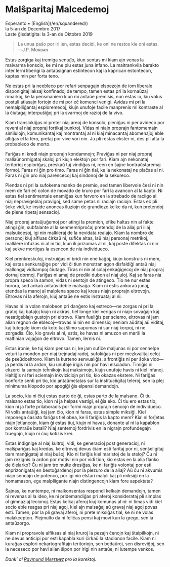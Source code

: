 Malŝparitaj Malcedemoj
======================

<div class="center">Esperanto ▪ [English](/en/squandered/)</div>
<div class="center">la 5-an de Decembro 2017</div>
<div class="center">Laste ĝisdatigita: la 3-an de Oktobro 2019</div>

>La unua paŝo por iri ien, estas decidi, ke oni ne restos kie oni estas.<br>
>―J.P. Mᴏʀɢᴀɴ

Estas zorgiga kaj tremiga sentaĵo, kiun sentas mi kiam ajn venas la malvarma konscio, ke mi ne plu
estas juna infano. La maltrankvila barakto inter lerni liberigi la antaŭsignan estintecon kaj la
kaprican estontecon, kaptas min per forta teno.

Ne estas pri la neebleco por refari senpagajn elspezojn de iom liberale disponigitaj laksaj
konfinadoj de tempo, tamen estas pri la kornaŭzaj rimarkoj, ke la pensmaniero kiun mi antaŭe
premisis, nun estas io, kiu volus postuli atlasajn fortojn de mi por eĉ komenci venigi. Avidas mi
pri la nemalpliiĝantaj esploremecoj, kiujn unufoje facile manprenis mi kontraste al la ĉiutagaj
interpuŝiĝoj pri la svarmoj de razioj de la vivo.

Kiam translokiĝas ni preter niaj areoj de konsolo, pleniĝas ni per avideco por reveni al niaj
propraj fortikaj bunkroj. Vidas ni niajn proprajn fantomemajn similulojn, komunikantaj kaj
montrantaj al ni kiaj minacantaj abomenaĵoj eble altiĝas el la tero, pretaj por vive vori nin. Ju
pli restas ekster ni, des pli alta la probableco de morto.

Fariĝas ni kredi niajn proprajn kondamnojn; Praviĝas ni per niaj propraj mallaŭnormigataj skaloj pri
kiujn elektojn por fari. Kiam ajn nekonataj teritorioj esploriĝas, preskaŭ tuj vindiĝas ni, reen en
ŝajne kontraŭstaremaj formoj. Faras ni ĝin pro timo. Faras ni ĝin tial, ke la nekonataj ne plaĉas al
ni. Faras ni ĝin pro niaj parencecoj kaj sindonoj de la sekureco.

Plendas ni pri la sufokema manko de premio, sed tamen libervole ĉesi ni nin mem de fari eĉ colon de
movado de kruro por fari la avancon al la kapto. Ni estas tiel sentimentale enamiĝas kun fervoro en
la strebado de raciigo al niaj nepravigeblaj pravigoj, sed same petas ni raciajn raciojn. Estas eĉ
pli ŝoke vidi, ke inside anoncas iluziojn de grandiozo kelke da ni, kun pretendoj de plene ripetaj
sensacioj.

Niaj propraj antaŭjuĝemoj por atingi la premion, efike haltas nin al fakte atingi ĝin, subfalante al
la senmemriproĉaj pretendoj de la aliaj pri iliaj malsukcesoj, igi nin malkleraj de la nevidata
realaĵo. Kiam la nombro de personoj kiuj alfluas ĉirkaŭ ni, sufiĉe altas, laŭ niaj personaj
metrikoj, malklere infuzas ni al ni tio, kiun ili prizumas al ni, kaj poste difektas ni nin kaj
sekve mortigas la esencon de nia individueco.

Kiel prenkreskuloj, instruiĝas ni bridi nin ene kaĝoj, kiujn konstruis ni mem, kaj estas senkuraĝige
por vidi ĉi tiun monstran agon disfaldiĝi antaŭ niaj mallongaj vidkampoj ĉiutage. Tiras ni nin al
solaj enkaĝigecoj de niaj propraj dornaj dormoj. Fariĝas ni amaj de prediki dubon al niaj uloj. Kaj
se faras nia propra speco la samon, vidas ni sentojn de atingeco. Tio ne nur estas horora, sed ankaŭ
antaŭvideble malsaĝa. Kiam ni estis ankoraŭ junaj, etendas la manoj al malplena spaco kaj kreas
niajn proprajn eltrovojn. Eltrovas ni la aferojn, kiuj antaŭe ne estis instruataj al ni.

Havas ni la volan malobeon pri danĝero kaj estreco—ne zorgas ni pri la gratoj kaj bataĵoj kiujn ni
akiras, tiel longe kiel verigas ni niajn sovaĝajn kaj nesatigeblajn gustojn pri eltrovo. Kiam
fueliĝis per sciemo, eltrovas ni jam alian regnon de eblecoj—trovas ni nin en dimensioj neniam
aŭditaj aŭ viditaj, kaj tutegale kiom da koto kaj ŝlimo sapumas ni sur niaj korpoj, ni ne
zorgadis. Ĉio, kio gravis al ni, estis, ke havas ni amuzon en marŝi la malfinian vojaĝon de
eltrovo. Tamen, lernis ni.

Estas ironie, ke tuj kiam pensas ni, ke jam sufiĉe maljunas ni por senhelpe veturi la mondon per
niaj trejnadaj radoj, sufokiĝas ni per mezkvalitaj celoj de pseŭdoeltrovo. Kiam la kurteno
senvualiĝis, alfrontiĝis ni per ŝoka vido—ja perdis ni la ardon, kiu unufoje irigis nin por havi
elsciadon. Timiĝis ni ekzerci la samajn teĥnikojn kaj maksimojn, kiujn unufoje havis ni kiel
infanoj. Haltiĝis ni fari sciemajn inkviziciojn pri tio, kio okazas ekstere. Ni fariĝas bonforte
senti pri tio, kio antaŭmetatas sur la instituciigitaj teleroj, sen la plej minimuma klopodo por
apogiĝi ĝis elpensi demandojn.

La socio, kiu ni ĉiuj estas parto de ĝi, estas parto de la malsano. Ĉi tiu malsano estas tio, kion
ni ja helpas vastigi, el ĝia eko. Ĉi tiu ero estas tio, kion ni ja forte prilaboradis por formi
niajn proprajn sencojn de individueco. Ni volis antaŭiĝi, kaj jam ĉio, kion ni faras, estas simple
miksiĝi. Kiel imponega ĉasisto fariĝas tiel obea, ke li fariĝis la kapto mem? Kial ni forĵetas niajn
ĵetlancojn, kiam ĝi estas tiuj, kiujn ni havas, donante al ni la kapablon por kontraŭe batali?
Niaj sentemoj fordrivis en la nigrajn profundegajn truegojn, kiujn ni ĉiuj kotizis krei.

Estas indignige al niaj ŝultroj, vidi, ke generacioj post generacioj, ni malŝpariĝas kaj kredas, ke
eltrovoj devus ĉiam esti faritaj por ni, senŝeligitaj tiam manĝigataj al niaj buŝoj. Kio ni fariĝis
kiel maristoj de la steloj? Ĉu ni jam rezignis la ardon por motivi nin por vidi tion, kio estas en
la alia flanko de ĉielarko? Ĉu ni jam tro multe dresiĝas, ke ni fariĝis volontaj por esti
enprizonigataj en bestoĝardenoj por la plezuro de la aliaj? Aŭ ĉu ni akvumis niajn sencojn de
potenco, por igi nin elstari malpli kaj pli miksiĝi en la homamason, ege malpliigante niajn
distingencojn kiam fore aspektata?

Ŝajnas, ke nuntempe, ni malkonsentas respondi kelkajn demandojn, tamen ni revenas al la ideo, ke ni
pridemandiĝas pri aferoj konsiderataj pli simplas ol gimnaziaj lecionoj. Estas kelkaj aferoj kiuj
komunas al ni: ni timas vidi kiel socio eble reagas pri niaj agoj, kiel ajn malsaĝaj aŭ gravaj niaj
agoj povas esti. Tamen, por la pli gravaj aferoj, ni prete miksiĝas tial, ke ni ne volas
malakcepton. Plejmulto da ni feliĉas pensi kaj movi kun la grego, sen ia antaŭzorgo.

Kiam ni propravole alfiksas al niaj kruroj la pezajn ĉenojn kaj ŝtalpilkojn, ni ne devus anticipi
por esti kapabla kuri ĉirkaŭ la stadionon facile. Kiam ni kuraĝas esplori nekartografitajn
teritoriojn, sen bedaŭroj, sen disreviĝoj, sen la neceseco por havi alian ŝipon por irigi nin
antaŭe, ni iutempe venkos.

_Dank’ al [Raymund Mᴀʀᴛɪɴᴇᴢ](https://zhaqenl.github.io) pro la korektoj._
